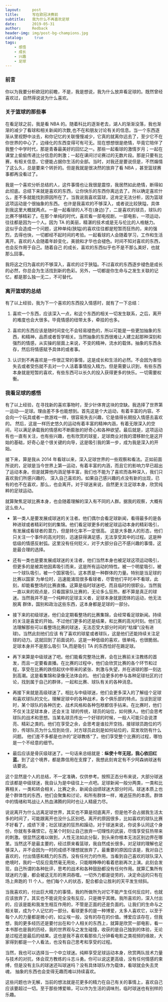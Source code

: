 ```yaml
---
layout:     post
title:      写在欧冠决赛前
subtitle:   我为什么不再喜欢足球
date:       2019-05-31
author:     Redback
header-img: img/post-bg-champions.jpg
catalog: 	 true
tags:
    - 感悟
    - 成长
    - 兴趣
    - 足球
---
```


### 前言

你以为我要分析欧冠的前瞻，不是，我是想说，我为什么放弃看足球的。既然曾经喜欢过，自然得说说为什么喜欢。

### 关于篮球的那些事

在看足球之前，我是看 NBA 的。随着科比的逐渐老去，湖人的渐渐没落，我也渐渐的减少了看球和相关新闻的次数,也不在和朋友讨论有关的信息。当一个东西逐渐从里视野中淡去，和你记忆的关联慢慢减少，它真的就离你远去了，至少它不在你世界的中心了，边缘化的东西变得可有可无。现在想想很是绝情，毕竟它陪伴了我整个中学时代，那是青春最美好的回忆之一。那些一起看球的激情岁月；一起在课堂上偷偷传递比分信息的刺激；一起在课间讨论赛过的无数片段。那是只要有比赛，有相关信息，它便能占据你生活的全部。当时，对我还是要说但是，不然煽情了这么久，总是要来个转折的。但是我就是很决然的放弃了看 NBA ，甚至篮球赛事都再没看过了。

我是一个喜欢分析总结的人，这件事情也让我很是震惊，我居然如此绝情，断得如此彻底。总结下来就是喜欢的东西，让你快乐的东西你离远去了。所以确定喜欢什么，差不多就能找到原因所在了。当我说我喜欢篮球，这肯定无法分析，因为篮球这项运动是个很抽象的东西。
也许是我喜欢的不够深入，或者说比较狭隘，具体到我这里大概就两点。一是一起看球的人不在(身边)了，二是喜欢的球员，球队的比赛不够精彩了。在那个单纯的时代，喜欢看一部电视剧，一部电影，一项运动，往往都是因为一个人。因为 TA 的美丽，精湛的技术或是无与伦比的人格魅力。
这似乎会造成一个问题，这种单纯(狭隘)的喜欢往往都是短暂而狂热的，来的强烈，去得也快，一切都经不起时间的考验。一起看球的人会随着学习，工作和生活离开。喜欢的人会随着年龄变化，美貌和才华也会褪色。时间不知对喜欢的东西，也会反作用于自己。随着自己
的成长，喜欢的东西似乎也不是不那么美好，也就那么回事。

我将这之归为喜欢的不够深入，喜欢的过于狭隘。不过喜欢的东西逐步褪色是成长的必然，你总会为生活找到新的色彩。另外，一切都是你生命与之发生关联的记忆，都是那么独一无二，不可替代。

### 离开篮球的总结

有了以上经验，我为下一个喜欢的东西投入情感时，就有了一下总结：

1. 喜欢一个东西，应该深入一点，和这个东西的相关一切发生联系，之后，离开的难度也会大很多。毕竟情感的纽带太多，牵挂的也多。
   
2. 喜欢的东西应该是随时间变化不会轻易褪色的，所以可能是一些更加抽象的东西，和精神，品质或者哲学相关。当然抽象的东西很难让人建立起那种深刻和强烈的情感，从实操的层面上来说，不变的精神，流水的载体。抽象的东西永存，然后将情感赋予具体的或者事。

3. 认识到不再喜欢是一件很正常的事情，这是成长和生活的必然。不会因为害怕失去或者受伤就不去对一个人活着事情投入精力。但是需要认识到，有些东西本身就是短暂的喜欢，有些东西可以长久的投入获得更多的快乐。一切需要权衡。

### 我看足球的感悟

有了以上经验，在寻找新的喜欢事物时，至少针体育这块的空缺。我选择了世界第一运动──足球。理由差不多也能想到。首先这是个大运动，有着丰富的内容。不会向一个玩具或者一款游戏一样，很容易失去兴趣，它是值得长期投入情感去喜欢的。
然后，这是一样历史悠久的运动有着丰富的精神内涵，有着无限深入的空间，可以满足承载我的情感和不断膨胀的好奇心和各种欲望。最后就是，这项运动有也一直有关注，也有些兴趣，也有欣赏的球星，足球商业对我的潜移默化是这开始的基础，好奇心是个很关键的向导，这是吸引我的第一步，成为我是深入的开始。

接下来，算是我从 2014 年看球以来，深入足球世界的一些观察和看法。正如前面所说的，足球是当今世界上第一运动，有着丰富的内涵，而且它的影响力早已超出了运动本身。但是就算他内涵足够丰富，我们也不能为了喜欢而各种深入，我们只喜欢我们所感兴趣的，
深入自己喜欢的。如果自己感兴趣的点没有新的出现，已有的也不在喜欢，那么，也会离开。对于球迷来说，自然更关注足球本身，欣赏纯粹的足球运动。

就算聚焦足球比赛本身，也会随着理解的深入有不同的人群。据我的观察，大概有这么些人。

- 第一类人是要发展成球迷的关注者。他们偶尔会看足球新闻，看得最多的是各种进球或者精彩时刻的集锦。他们看足球更多的被足球运动本身的精彩吸引，有发展成看球者的潜力，但是转化率不一定很高。
这是大多数人的形态，他们只关注一个事件的高光时刻，迅速获得满足感，无法享受其中的过程。这是种低级的情感反射弧。这里没有任何贬义，对于大部分自己不感兴趣的事情，这是最合理的选择。

- 还有一类也是要发展成球迷的关注者，他们当然本身也被足球这项运动吸引，但更多的是被其他因素吸引而来，这是所有运动的特性。被一个明星吸引，被一个球队吸引，被一个国家吸引。这本质是一种群体的力量。特别是当足球的比赛以国家
为单位时，迅速能涌现很多看球者，尽管他们平时冲不看球，此刻，却能看整场的比赛直播。这算是临时球迷吧，而且临时的很职业。当然我一直以来的观点是，只看国家队比赛的，无论多么狂热，都不算是真正的球迷。当然我并不是一个纯粹的足球主义者，足球本身就是团体的运动，他无法脱离
群体，国别和政治这些东西，这本身都是足球的一部分。

- 接下来的初级球迷，他们会定期看整场的比赛集锦，会经常看足球新闻。持续的关注是喜爱的开始。不过他们更多的还是结果，和比赛的高光时刻。他们无法理解那些可以看整场比赛的球迷，无法忍受大部分时间的“枯燥”(没有进球)。当然此刻他们应该
有了喜欢的球星或者球队，这是他们还能持续关注足球的动力。这就回到了前面说的，这是一种低级的喜欢，很单纯，也很脆弱。足球本身并不是那么吸引 TA,而是吸引 TA 的东西恰好在踢足球。

- 再下来算是中级球迷了吧。他们能看完整场比赛，会在比赛前关注教练的首发，而且一定要看直播。在比赛的过程中，他们会欣赏比赛的各个环节和过程，享受在比赛的跌但起伏中带来的紧张、刺激与失望，并在进球的那一刻达到高潮。这是看集锦和录像无法体会的。
他们会更多的参与各种足球社区的讨论，找到属于自己的群体，一起和比赛、球队有关的各种消息。

- 再接下来就是高级球迷了。相比与中级球迷，他们会更多深入的了解组个足球和喜欢球队的文化，理解足球中的各种战术，各个俱乐部的特点。当谈到足球时，某个球队的各种历史、战术风格和各种包袱都信手拈来。在比赛时，他们不仅关注足球本身，还会关注
球的传统，球员的站位，如何换人。他们会思考球队的战术和思想。当某名球员传出一个好球的时候，一般人可能只会说漂亮、精彩之类的。他们在享受之余，会思考是谁拉开空挡，接球球员跑位的巧妙，传球队员为什么恰到处住，对方球员此刻是如何站位的，双发攻防有什么问题。
他们差不多都是也许的”足球教练“了。他们享受整个比赛的过程，哪怕是一个不经意的细节。

- 最后应该是骨灰级球迷了。一句话来总结就是：**纵使十年无冠，我心依旧红蓝**。到了这个境界，都是靠信用在支撑了，我想此刻肯定有不少阿森纳球迷有话要说。


这个显然是个人的总结，不一定准确，仅供参考。按照正态分布来说，大部分球迷应该都是中级球迷，我自认为是中级往上一点吧。足球新闻一般分两类，一类和比赛相关，一类和转会相关，比赛之余，新闻会战绩球迷大部分时间。球迷本质上也是个群体性的东西，他们会聚集和讨论，和所有群体一样，难逃狂热的本质。群体中的情绪和骂战让人热血沸腾的同时也让人精疲力尽。

说说离开为什么远离足球世界，其实也不算是彻底离开，但是他不会占据我生活太多的时间了，可能跟离开也没什么区别吧。离开的原因很多，比如喜欢的球队比赛不好看了，成绩下滑；社区球迷的狂热和躁动，对于球迷来说，你说多认同这个身份，你就有多痛恨它。在某个时刻让自己放弃一切理性的武装，尽情享受狂热带来的刺激。很显然这难以做到，人性无法如此分裂，到头来你根本无法区别边界在哪里。当然这不是最主要的，经过原来看篮球，我自然成长很多。对足球的理解也足够深入，并不会因为一时的成绩不理想就放弃了。最重要的原因应该是，我对自己喜欢的，付出情感和精力的东西，没有任何力的作用。当看到自己喜欢的球队深入绝境时，我的一切反应竟然毫无用处，只能眼睁睁的看着悲剧再次上演。此刻会发现，自己所谓的各种批评，思考的战术和各种鼓励都没有任何作用。就算汇集所有球迷的力量，都会被这无形的黑洞吞噬。一切外力都是徒劳的，决定命运的只有在场上奔跑的 11 个人，他们每个人的状态，配合都会让胜利的天平发生倾斜。

当我喜欢的，付出巨大精力的事情，我的所做所为对它不能产生任何反应时，也就应该放弃了。其实也不能说完全没有反应，只是微乎其微。我所喜欢的，深入付出的，应该是能和我发生相互作用的，不管是正面的还是负面的。让我们的生命与之相关联，成为个人记忆的一部分。看球更多的是一种博爱，太多人喜欢它，以至于每个人的力量都是微小的，如尘埃一般，没有的存在的价值。博爱应该存在，但我想，我的更多经历还是要付出在和个人相关的东西上，就算是欣赏一部电影，看一本书那也是我的历经，我的世界观与之发生碰撞，收获的是自己独到的体验，无论是过程还是最后的结果。这也是我不喜欢看那些几分钟看电影之类视频的缘故，大家得到都是一个人看法，也没有自己思考和享受的过程。

当然，我也可以选择当一个中立球迷。纯粹享受足球运动本身，欣赏两队技术力量与技术的对抗，体会双方教练的斗志斗勇。你可以说这更高级，没有任何情感的束缚，但是没有主队的球迷还叫球迷吗？没有具体球队作为载体，看球就会失去灵魂，
抽象的东西也会变得无趣而难以持续喜欢。

这些问题也许无解，当前的想法就是花更多的精力在自己有关的事情上，喜欢自己应该要超过一切。至于那些博爱嘛，可以作为生活的调味剂，临时球迷也有别样的乐趣。

